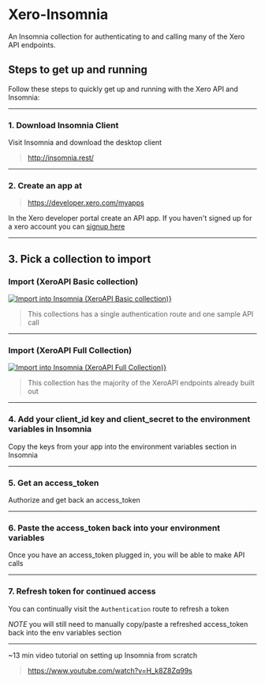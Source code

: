 # Xero-Insomnia
An Insomnia collection for authenticating to and calling many of the Xero API endpoints.

## Steps to get up and running
Follow these steps to quickly get up and running with the Xero API and Insomnia:

---

### 1. Download Insomnia Client
Visit Insomnia and download the desktop client
> http://insomnia.rest/

---

### 2. Create an app at
> https://developer.xero.com/myapps

In the Xero developer portal create an API app. If you haven't signed up for a xero account you can [signup here](https://www.xero.com/signup/api/)

----

## 3. Pick a collection to import

### **Import (XeroAPI Basic collection)**
[![Import into Insomnia (XeroAPI Basic collection)}](https://insomnia.rest/images/run.svg)](https://insomnia.rest/run/?label=Insomnia%20(Basic)&uri=https%3A%2F%2Fraw.githubusercontent.com%2FSerKnight%2FXero-Insomnia%2Fmaster%2FInsomnia_basic.json)
> This collections has a single authentication route and one sample API call

---

### **Import (XeroAPI Full Collection)**
[![Import into Insomnia (XeroAPI Full Collection)}](https://insomnia.rest/images/run.svg)](https://insomnia.rest/run/?label=Xero%20API%20(Full)&uri=https%3A%2F%2Fraw.githubusercontent.com%2FSerKnight%2FXero-Insomnia%2Fmaster%2FInsomnia_full.json)
> This collection has the majority of the XeroAPI endpoints already built out

---

### 4. Add your client_id key and client_secret to the environment variables in Insomnia
Copy the keys from your app into the environment variables section in Insomnia

---

### 5. Get an access_token
Authorize and get back an access_token

---

### 6. Paste the access_token back into your environment variables
Once you have an access_token plugged in, you will be able to make API calls

---
### 7. Refresh token for continued access
You can continually visit the `Authentication` route to refresh a token

*NOTE* you will still need to manually copy/paste a refreshed access_token back into the env variables section

---
~13 min video tutorial on setting up Insomnia from scratch
> https://www.youtube.com/watch?v=H_k8Z8Zq99s